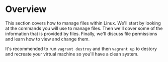 # Overview

This section covers how to manage files within Linux. We'll start by looking at the commands you will use to manage files. Then we'll cover some of the information that is provided by files. Finally, we'll discuss file permissions and learn how to view and change them.

It's recommended to run `vagrant destroy` and then `vagrant up` to destory and recreate your virtual machine so you'll have a clean system.
